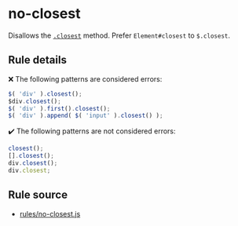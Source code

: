 # no-closest

Disallows the [`.closest`](https://api.jquery.com/closest/) method. Prefer `Element#closest` to `$.closest`.

## Rule details

❌ The following patterns are considered errors:
```js
$( 'div' ).closest();
$div.closest();
$( 'div' ).first().closest();
$( 'div' ).append( $( 'input' ).closest() );
```

✔️ The following patterns are not considered errors:
```js
closest();
[].closest();
div.closest();
div.closest;
```
## Rule source

* [rules/no-closest.js](../rules/no-closest.js)
